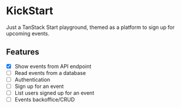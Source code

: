 # KickStart

Just a TanStack Start playground, themed as a platform to sign up for upcoming events.

## Features

- [x] Show events from API endpoint
- [ ] Read events from a database
- [ ] Authentication
- [ ] Sign up for an event
- [ ] List users signed up for an event
- [ ] Events backoffice/CRUD
